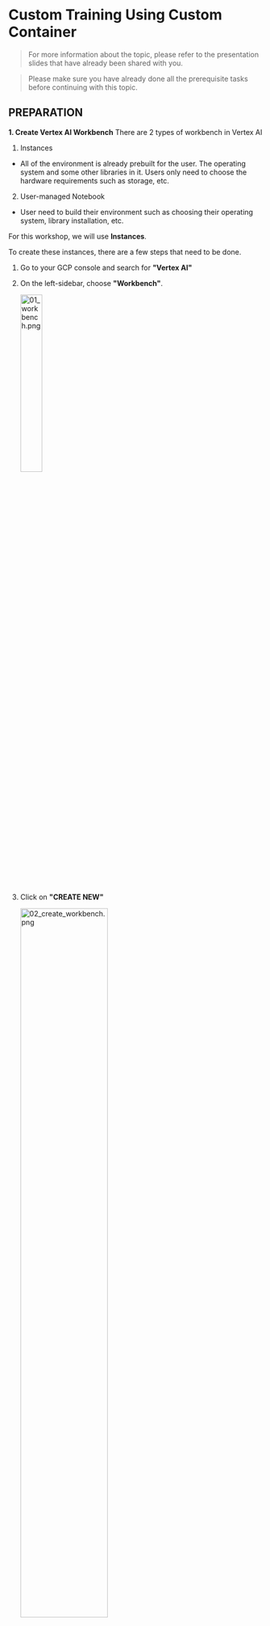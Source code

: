 # Custom Training Using Custom Container

> For more information about the topic, please refer to the presentation slides that have already been shared with you.

> Please make sure you have already done all the prerequisite tasks before continuing with this topic.

## PREPARATION

**1. Create Vertex AI Workbench**
There are 2 types of workbench in Vertex AI

1. Instances

- All of the environment is already prebuilt for the user. The operating system and some other libraries in it. Users only need to choose the hardware requirements such as storage, etc.

2. User-managed Notebook

- User need to build their environment such as choosing their operating system, library installation, etc.

For this workshop, we will use **Instances**.

To create these instances, there are a few steps that need to be done.

1.  Go to your GCP console and search for **"Vertex AI"**
2.  On the left-sidebar, choose **"Workbench"**.
    <p></p>
    <p align="left" width="100%">
      <img src="../05_Source/03_CustomTrain/01_Preparation/01_workbench" alt="01_workbench.png" width="30%"/>
    </p>
    <p></p>
3.  Click on **"CREATE NEW"**
    <p></p>
    <p align="left" width="100%">
    <img src="../05_Source/03_CustomTrain/01_Preparation/02_create_workbench" alt="02_create_workbench.png" width="60%"/>
    </p>
    <p></p>
4.  When this menu pop-up on the right side of the page, click **"ADVANCED OPTIONS"**
    <p></p>
    <p align="left" width="100%">
      <img src="../05_Source/03_CustomTrain/01_Preparation/03_advanced" alt="03_advanced.png" width="40%"/>
    </p>
    <p></p>

5.  There are a few things that need to be configured before creating the instances. For the workshop here is the configuration.

    - **Details**

      - Enter your instance name
        <p></p>
        <p align="left" width="50%">
        <img src="../05_Source/03_CustomTrain/01_Preparation/04_workbench_name.png" alt="04_workbench_name" width="80%"/>
        </p>
        <p></p>
      - For the region, we will use us-cental1

        <p></p>
        <p align="left" width="50%">
        <img src="../05_Source/03_CustomTrain/01_Preparation/05_workbench_region.png" alt="05_workbench_region" width="80%"/>
        </p>
        <p></p>

      - Click **Continue**

    - **Environment**

      - For the environment, we will choose to use the latest version.

        <p></p>
        <p align="left" width="50%">
        <img src="../05_Source/03_CustomTrain/01_Preparation/06_latest_version.png" alt="06_latest_version" width="80%"/>
        </p>
        <p></p>

      - If you have the specific version you want to use, feel free to use the second option. - Click **Continue**

    - **Machine Type**

      - For the workshop, as the model that we use is small and only needs a small amount of computation, we will use the smallest resources provided which is **"e2-standard-2"**.

        <p></p>
        <p align="left" width="50%">
        <img src="../05_Source/03_CustomTrain/01_Preparation/07_machineType.png" alt="07_machineType" width="80%"/>
        </p>
        <p></p>

      - If you want to have a larger amount of computation power, you can change it here. You also can change it later after creating the instances. - Click **Continue**

    - **Disks**

      - We will use **"Balanced Persistent Disk"** for the disks.

        <p></p>
        <p align="left" width="50%">
        <img src="../05_Source/03_CustomTrain/01_Preparation/08_disk.png" alt="08_disk" width="80%"/>
        </p>
        <p></p>

      - Click **Continue**

    - **Networking**

      - For networking configuration, we will use the default one.

        <p></p>
        <p align="left" width="50%">
        <img src="../05_Source/03_CustomTrain/01_Preparation/09_ip.png" alt="09_ip" width="80%"/>
        </p>
        <p></p>

    - **IAM and security**

      - In IAM and security configuration, you can change the user access of the instances wheter it can be accessed by the **"Service Account"** or **"Single User"**.
      - For security options, make sure all of these options are enabled.

        <p></p>
        <p align="left" width="50%">
        <img src="../05_Source/03_CustomTrain/01_Preparation/12_user.png" alt="12_user" width="80%"/>
        </p>
        <p></p>

    - **System Health**

      - We will use default settings in this configuration.
        <p></p>
        <p align="left" width="50%">
        <img src="../05_Source/03_CustomTrain/01_Preparation/13_health.png" alt="13_health" width="80%"/>
        </p>
        <p></p>
      - Click **"Create"**

> It will take several minutes to create a workbench. We will use this workbench for both Custom Container and Prebuilt Container.

**2. Get Ready With the Custom Training Folder**

1. Go to Google Storage's bucket and create a new folder for your Custom Training topic.
   <p></p>
   <p align="left" width="50%">
   <img src="../05_Source/03_CustomTrain/01_Preparation/14_custom_train_folder.png" alt="14_custom_train_folder" width="80%"/>
   </p>
   <p></p>
2. Then, inside of this folder, create a folder for our data.
   <p></p>
   <p align="left" width="50%">
   <img src="../05_Source/03_CustomTrain/01_Preparation/15.1_data_folder.png" alt="15.1_data_folder" width="80%"/>
   </p>
   <p></p>
3. Upload **"Iris.csv"** from **"03_Custom_Training/Data"** to this data folder.
   <p></p>
   <p align="left" width="50%">
   <img src="../05_Source/03_CustomTrain/01_Preparation/15.2_data_upload.png" alt="15.2_data_upload" width="80%"/>
   </p>
   <p></p>
4. Next, create another folder for Custom Container named **"CustomContainer"**.
   <p></p>
   <p align="left" width="50%">
   <img src="../05_Source/03_CustomTrain/01_Preparation/15.0_custom_container_folder.png" alt="15.0_custom_container_folder" width="80%"/>
   </p>
   <p></p>
5. In this folder, create 2 folder named **"output"** and **"model"**
   <p></p>
   <p align="left" width="50%">
   <img src="../05_Source/03_CustomTrain/01_Preparation/15.3_custom_output.png" alt="15.3_custom_output" width="80%"/>
   </p>
   <p></p>

**3. Get Ready With Artifact Registry's Repository**

1. Go to your GCP console and search for **"Artifact Registry"**
2. Then, click on the **"CREATE REGISTRY"** button.
   <p></p>
   <p align="left" width="50%">
   <img src="../05_Source/03_CustomTrain/01_Preparation/16_artifact_registry.png" alt="16_artifact_registry" width="80%"/>
   </p>
   <p></p>
3. For the registry configuration, firstly, input the name of the repository
   <p></p>
   <p align="left" width="50%">
   <img src="../05_Source/03_CustomTrain/01_Preparation/17_repo_name.png" alt="17_repo_name" width="80%"/>
   </p>
   <p></p>
4. Then, choose the format of the artifact. As we want to store docker images, we will choose docker.
   <p></p>
   <p align="left" width="50%">
   <img src="../05_Source/03_CustomTrain/01_Preparation/18_format.png" alt="18_format" width="80%"/>
   </p>
   <p></p>
5. Then, pick the mode of the artifact. We will use the default value which is standards.
   <p></p>
   <p align="left" width="50%">
   <img src="../05_Source/03_CustomTrain/01_Preparation/19_mode.png" alt="19_mode" width="80%"/>
   </p>
   <p></p>
6. As the region, we will use us-central1. <p></p>
   <p align="left" width="50%">
   <img src="../05_Source/03_CustomTrain/01_Preparation/20_location_region.png" alt="20_location_region" width="80%"/>
   </p>
   <p></p>
7. Just use the default value for other configurations and click **"CREATE"**.

Now we can start our topic on **Custom Train Using Custom Container**

### 1. Testing Training Code on the Instances.

- Go to your GCP console and search for **"Vertex AI"**
- On the left-sidebar, choose **"Workbench"**.
  <p></p>
  <p align="left" width="100%">
    <img src="../05_Source/03_CustomTrain/01_Preparation/01_workbench.png" alt="01_workbench.png" width="30%"/>
  </p>
  <p></p>
- On the workbench, click on the **"OPEN JUPYTERLAB"** button.
  <p></p>
  <p align="left" width="100%">
    <img src="../05_Source/03_CustomTrain/02_CustomContainer/01_test_train_code/01_open_jupyter" alt="01_open_jupyter.png" width="30%"/>
  </p>
  <p></p>
- Because we created prebuilt instances rather than a User-managed Notebook, we can see many kernels (environments to run the notebooks) already prepared.
  - Pytorch Kernel
  - Tensorflow Kernel
  - Python Kernel
  - etc.
    <p></p>
    <p align="left" width="100%">
      <img src="../05_Source/03_CustomTrain/02_CustomContainer/01_test_train_code/02_kernels.png" alt="02_kernels" width="30%"/>
    </p>
    <p></p>
- Create a folder named **"CustomContainer"** on the notebook
  - Click this icon to create a new folder.
    <p></p>
    <p align="left" width="100%">
      <img src="../05_Source/03_CustomTrain/02_CustomContainer/01_test_train_code/03_custom_container.png" alt="03_custom_container" width="30%"/>
    </p>
    <p></p>
  - Then, double-click the folder to go inside it.
- Go to material folder **"03_Custom_Training/Custom_Container"** and drag & drop **""train.ipynb"** into our notebook.
  <p></p>
  <p align="left" width="100%">
    <img src="../05_Source/03_CustomTrain/02_CustomContainer/01_test_train_code/03_custom_container.png" alt="03_custom_container" width="30%"/>
  </p>
  <p></p>
- Double-click the **"train.ipynb"** on the notebook and choose Python 3 as the kernel.
  <p></p>
  <p align="left" width="100%">
    <img src="../05_Source/03_CustomTrain/02_CustomContainer/01_test_train_code/05_kernel.png" alt="05_kernel" width="30%"/>
  </p>
  <p></p>
- Go to your **"Iris.csv"** in the Google Cloud Bucket and copy the gsutil URI.
  <p></p>
  <p align="left" width="100%">
    <img src="../05_Source/03_CustomTrain/01_Preparation/01_workbench.png" alt="01_workbench.png" width="30%"/>
  </p>
  <p></p>
- Change this path with the copied path
  <p></p>
  <p align="left" width="100%">
    <img src="../05_Source/03_CustomTrain/01_Preparation/01_workbench.png" alt="01_workbench.png" width="30%"/>
  </p>
  <p></p>
- Then go to your custom container folder and copy its path by clicking this.
  <p></p>
  <p align="left" width="100%">
    <img src="../05_Source/03_CustomTrain/01_Preparation/01_workbench.png" alt="01_workbench.png" width="30%"/>
  </p>
  <p></p>
- Paste it into this section of code.
  <p></p>
  <p align="left" width="100%">
    <img src="../05_Source/03_CustomTrain/01_Preparation/01_workbench.png" alt="01_workbench.png" width="30%"/>
  </p>
  <p></p>
- To run all of the cells, click this button.
  <p></p>
  <p align="left" width="100%">
    <img src="../05_Source/03_CustomTrain/01_Preparation/01_workbench.png" alt="01_workbench.png" width="30%"/>
  </p>
  <p></p>
- If all processes are successfully done without any problem, you will see the **"model.pkl"** will be created on your instances as well as Google storage.
  <p></p>
  <p align="left" width="100%">
    <img src="../05_Source/03_CustomTrain/01_Preparation/01_workbench.png" alt="01_workbench.png" width="30%"/>
  </p>
  <p></p>
  <p></p>
  <p align="left" width="100%">
    <img src="../05_Source/03_CustomTrain/01_Preparation/01_workbench.png" alt="01_workbench.png" width="30%"/>
  </p>
  <p></p>
- As we do this just for testing code purposes, delete both of these **"model.pkl"** and proceed to the next step.

### 2. Preparation of Creating the Docker Image.

- Before we can create the docker image files, we need to do 3 things.
  - **Create train.py**
    - This file is our main training code. We will convert **"train.ipyb"** into **"train.py"**
  - **Create a DockerFile**
    - This file will contain some commands for docker to build our image.
  - **Create requirements.txt file**
    - This file will contain all Python libraries needed to run the **"train.py"**

1. **Convert train.ipyb into train.py**

   - Open the terminal.
   - Change the directory to our **CustomContainer** folder.
   - Use this command to convert the ipynb file into the Python file.
     > jupyter nbconvert train.ipyb --to python
   - Rename the file into **"train.py"**
   - Before completing this process, clean up the code by deleting some snippets of code like this one
     - Remove "type(data)"
     - Remove "data"
     - Remove "X_train.shape"
     - Remove "X_test.shape"
     - Remove "y_train.shape"
     - Remove "y_test.shape"
     - Remove "svn"

2. **Create requirements.txt**

   - Upload **"requirements.txt"** from material folder **"03_Custom_Training/Custom Container"** to the **"CustomContainer"** folder
   - This requirements.txt file contains all of the Python library needed for the **"train.py"** to run.
   - The content of this file should be varied according to the ML model that you choose to train.

3. **Create Dockerfile**
   - Upload **"DockerFile"** from material folder **"03_Custom_Training/Custom Container"** to the **"CustomContainer"** folder
   - This file is used when building a docker image. we will analyze the content of this file line per line
     - **"FROM python:3.7-buster"**
       - This means the docker image will take a base image of python3.7-buster. This base image is used usually from the official image released by various developers.
     - **"WORKDIR /root"**
       - This means we choose /root directory as our working directory.
     - **"COPY train.py /root/train.py"**
       - We will copy the train.py in the instances into our working directory.
     - **"COPY requirements.txt /root/requirements.txt"**
       - We also will copy the requirements.txt from the instances into our working directory.
     - **"RUN pip install -r /root/requirements.txt"**
       - This command will install all the Python libraries stated in the requirements.txt into our docker image.
     - **"ENTRYPOINT ["python", "train.py"]"**
       - Entrypoint is a command to configure the executables that will always run after the container is initiated.
       - Every time you start the docker container, this command will automatically run.

### 3. Building and Pushing the Docker Image to the Artifact Registry.

In preparation before, we already created our Artifact Registry' repository.

- If you see in the repository, the repo is empty. This is because we not pushing anything in it yet.

1. First, you will need to configure the docker. Follow these steps to do it

- In your artifact repository, click **Setup Instructions**, copy the command under **Configure Docker**.
- Paste this command into the terminal.

2. Click this icon to copy your repository path and paste it into any empty text file as we need to add docker image name and tag to it.

   - At the end of this path, add **"/[IMAGE_NAME]:[IMAGE_TAG]"** so it will be something like this. Take note that this is only an example.

     > us-central1-docker.pkg.dev/magnetic-set-406207/custom-train-container/**iris_custom_container:v1**

   - Then add **"export IMAGE_URI="** in front of the command so it will be something like this. Take note that this is only an example.
     > export IMAGE_URI=us-central1-docker.pkg.dev/magnetic-set-406207/custom-train-container/**iris_custom_container:v1**\
   - Paste this command on the terminal.

- The purpose of this command is to create an environment variable in the terminal.
- If you use this command, you will see your path as the output
  > echo $IMAGE_URI
- Then, build the docker image using this command.

  > docker build -f Dockerfile -t ${IMAGE_URI} ./

  - The "-f" represents the file in which we use the Dockerfile
  - The "-t" represents the tag is is our IMAGE_URI
  - The "./" represents the current directory

- To validate whether the image has already been created successfully, run this command. If your docker images are listed on the output, it means your images were created successfully.

  > docker image ls

- Lastly, we will push the image into our artifact repository using this command.

  > docker push ${IMAGE_URI}

### 4. Train ML Model Using Docker Image with Vertex AI.

- Go to your GCP console and search for **"Vertex AI"**
- On the left-sidebar, choose **"Training"** and click on **"TRAIN NEW MODEL"**
- The training steps for custom training are slightly the same as training using AutoML.
- These are the training steps for custom training using custom containers.

  1.  **Training Method**
      - As we prepare the dataset ourselves and do not use the dataset features in the Vertex AI, we will select "No Managed Dataset" on the **dataset option**.
      - As for the **Model training method**, we will choose the custom training.
      - Click **"Continue"**
  2.  **Model Details**
      - In this tab, we will choose **"train new model"**.
      - If you want to train a new version of an existing model, choose the other option as you can do a performance comparison between different versions of the model.
      - Then, input the name of your model.
      - Click **"Continue"**
  3.  **Training Container**
      - For this option, we will choose **"Custom Container"**.
      - In **"Custom Container Settings"**:
        - **Container Image**
          - Click **"Browse"** and choose the docker that we already push to the Artifact Registry
        - **Model Output Directory**
          - Click **"Browse"** and choose any path in your bucket to save the output model.
      - Click **"Continue"**
  4.  **Hyperparameter**
      - In this section, you can adjust the hyperparameter for your training.
      - It will train multiple model using the range of parameter that we all ready set. Then it will choose the model with best performance.
      - However, we will not changing anything.
      - Click **"Continue"**.
  5.  **Compute and Pricing**
      - In this section, as for the **Region**, we will use **"us-central1"**.
      - As for the **Machine Type**, we will only use **"n1-standard-4"** as we only need lower compute power
      - As for the **Accelerator Type**, we will choose nothing.
        - If your training code needs to use GPU, you can choose what GPU you want for your training container.
      - As for the **Disk Type**, we will use **"Standard Persistent Disk"**.
      - As for the **Disk Size**, we will use **"100GB"** as it the lowest size we can choose.
      - Click **"Continue"**.
  6.  **Prediction container**
      - As we don't have any prediction container, we will choose the **"No Prediction Container"** option.
        - If you have your prediction container, maybe you want to make some processing on the result of the model, you can push your prediction image into the the artifact registry.
      - Click **"Start Training"**.

- Check the bucket after the training is done to ensure the models are there.

  > This training only will take a few minutes. Stay tuned!

### 5. Deploy the Trained Model to an Endpoint.

- When the training process already done, you will see your model exported into your output path you already choose.
- However, in contrast to the AutoML method, the model does not register to the model registry automatically.
- Therefore, before we can deploy the trained model into an endpoint, we must register it first.
- This is the steps of registering the model into Model Registry.

  1. Go to your GCP console and search for **"Vertex AI"**
  2. On the left-sidebar, choose **"Model Registry"** and click on **"IMPORT"**
  3. There are a few configuration sections you need to choose.
     1. **Name and region**
        - This depends on you. If your model is a new version of the previous ML model, you can choose **"Import as new version"**.
        - However, for this workshop, as we don't have a previous version of the ML model, we will choose **"Import as new model"**.
        - Input the name for your model
        - Choose **Region** for your model. We will choose **"us-central1"**.
     2. **Model Settings**
        - As we don't have a prebuilt deployment container for our model, we will choose **"Import model artifacts into a new pre-built container"**.
        - In **Pre-built container settings**
          - **Model Framework**
            - We will choose **"sci-kit-learn"** because we used this framework for our ML model.
          - **Model Framework Version**
            - We will choose **"0.24"**. This is because for our training, we use this version too. It is better to use the same version for training and deployment.
          - **Model Artifact Location**
            - Click **"Browse"** and choose the path of your ML model you want to register into the Model Registry.
     3. **Explainability**
        - The explanation of these features already explained in the AutoML section.
        - Click **IMPORT** to continue

- After this, you can deploy your trained model into the endpoint.

  - Search for **Vertex AI** on the GCP search tab
  - On the left-sidebar, choose **"Model Registry"**.
  - Your model should be shown there.
      <p></p>
      <p align="left" width="100%">
        <img src="../05_Source/03_AutoML/01_ImageClassification/04_ModelDeployment/01_modelRegistry.png" alt="01_modelRegistry" width="60%"/>
      </p>
      <p></p>
  - Click on the model to go to the model information page.
      <p></p>
      <p align="left" width="100%">
        <img src="../05_Source/03_AutoML/01_ImageClassification/04_ModelDeployment/02_model_info.png" alt="02_model_info" width="60%"/>
      </p>
      <p></p>
  - On this page, you can check all the information about your model
    - **Precision**
      - The percentage of predictions that were correct (positive). The higher the precision, the fewer false positives predicted.
    - **Recall**
      - The percentage of all ground truth items that were successfully predicted by the model. The higher the recall, the fewer false negatives, or the fewer predictions missed.
    - **Precision-Recall Curve**
      - Trade-off between precision and recall at different confidence thresholds. A lower threshold results in higher recall but typically lower precision, while a higher threshold results in lower recall but typically with higher precision.
    - **Precision-Recall By Threshold**
      - Model performance on the top-scored label along the full range of confidence threshold values. A higher confidence threshold produces fewer false positives, which increases precision. A lower confidence threshold produces fewer false negatives, which increases recall.
    - **Confusion Matrix**
      - It represents the prediction summary in matrix form. It shows how many predictions are correct and incorrect per class. It helps in understanding the classes that are being confused by the model as other classes.
  - So to use the model for deployment, we need to create the endpoint first.

    - So here are the steps to create an endpoint:

      1.  Click on **"Deploy & Test"**, and then click **"DEPLOY TO ENDPOINT"**.
          <p></p>
          <p align="left" width="100%">
            <img src="../05_Source/03_AutoML/01_ImageClassification/04_ModelDeployment/03_create_endpoint.png" alt="03_create_endpoint" width="80%"/>
          </p>
          <p></p>
      2.  There will be 2 configiration bar on the endpoint creation page.

          1.  **Define Your Endpoint**
              - There are 2 choices here. -
                - **Create a new endpoint** - If you don't have or you want to create a new endpoint, choose this.
                - **Use existing endpoint** - If you already have an endpoint and want to use it, choose this.
                - Then, choose the name for your endpoint.
                  <p></p>
                  <p align="left" width="100%">
                  <img src="../05_Source/03_AutoML/01_ImageClassification/04_ModelDeployment/04_create_endpoint_name.png" alt="04_create_endpoint_name" width="60%"/>
                  </p>
                  <p></p>
          2.  **Model Settings**

              - **Traffic Split**

                - If you have multiple versions of the model running on one endpoint, you can split the traffic between them.
                - For example, if you want to test the deployment model performance on live data using blue/green deployment or Canary deployment, this splitting method can be helpful.
                  <p></p>
                  <p align="left" width="100%">
                  <img src="../05_Source/03_AutoML/01_ImageClassification/04_ModelDeployment/05_traffic_split.png" alt="05_traffic_split" width="60%"/>
                  </p>
                  <p></p>

              - **Number of compute nodes**

                - If you want to deploy several versions of the ML Model on one endpoint, you will need to increase your number of compute nodes.
                - However, for this training, as we only deploy 1 model, we will put the minimum amount of compute nodes which is 1.
                  <p></p>
                  <p align="left" width="100%">
                  <img src="../05_Source/03_AutoML/01_ImageClassification/04_ModelDeployment/06_compute_nodes.png" alt="06_compute_nodes" width="60%"/>
                  </p>
                  <p></p>

              - **Enable access logging for this endpoint**
                - You can also enable logging for your endpoint.
                - Things like request per second, prediction error percentage, latency, and many more will be recorded for future analysis.
                - If you are currently in production, you might want to leave this option enabled.
                - However, because we currently learning, I will disable this option.
                  <p></p>
                  <p align="left" width="100%">
                  <img src="../05_Source/03_AutoML/01_ImageClassification/04_ModelDeployment/07_access_loggin.png" alt="07_access_loggin" width="60%"/>
                  </p>
                  <p></p>

  > The deployment and endpoint creation will take some time about 5-10 minutes.

### 6. Testing the Endpoint.

For using the endpoint, there are some ways to do it.

- You can test your model on the model information page.

  - At the **"Deploy & Test"** tab, you can input your data in JSON format.
  - You can use the test set that is already prepared in the material folder **"/03_Custom_Training/01_Custom Container/Test/Sample/INPUT-JSON"**
  - Copy the content, paste it on the input section and click **"Predict"**
  - You will get the result like this.
    <p></p>
    <p align="left" width="100%">
    <img src="../05_Source/03_AutoML/01_ImageClassification/04_ModelDeployment/09_result_test.png" alt="09_result_test" width="80%"/>
    </p>
    <p></p>

- However, if you want to use this endpoint embedded in your code, these are the steps.

  - At "Deploy & Test" tab, click **"Sample Request"**
     <p></p>
     <p align="left" width="100%">
     <img src="../05_Source/03_AutoML/01_ImageClassification/04_ModelDeployment/10_sample_request.png" alt="10_sample_request" width="80%"/>
     </p>
     <p></p>

  - There will be 2 way of connecting to the endpoint which is through raw API or using Python Code.
     <p></p>
     <p align="left" width="100%">
     <img src="../05_Source/03_AutoML/01_ImageClassification/04_ModelDeployment/11_2way.png" alt="11_2way" width="80%"/>
     </p>
     <p></p>
     - For raw API, you can just follow the instructions given in the tab.

    - For Python code, here are the instructions.
      1.  You will need a Python module for connection which you can get from [HERE]("https://github.com/googleapis/python-aiplatform/blob/main/samples/snippets/prediction_service/predict_image_classification_sample.py). However, it will be no need for you to that as I already prepare the python code and the sample image in the material folder.
      2.  Open your Google cloud shell and upload **"03_Custom_Training/01_Custom Container/Test/Code/"** folder into it.
          <p></p>
          <p align="left" width="100%">
          <img src="../05_Source/03_AutoML/01_ImageClassification/04_ModelDeployment/12_upload_code.png" alt="12_upload_code" width="80%"/>
          </p>
          <p></p>
      3.  Open the editor and open the **"request_api.py"**.
          1. Copy this code snippet from **Sample Request**.
             <p></p>
             <p align="left" width="100%">
             <img src="../05_Source/03_AutoML/01_ImageClassification/04_ModelDeployment/13_copy_request.png" alt="13_copy_request" width="80%"/>
             </p>
             <p></p>
          2. Paste it here at the bottom of the Python file.
             <p></p>
             <p align="left" width="100%">
             <img src="../05_Source/03_AutoML/01_ImageClassification/04_ModelDeployment/14_paste_request.png" alt="14_paste_request" width="80%"/>
             </p>
             <p></p>
      4.  Feel free to change the parameter of the **"instances"**
      5.  After all is complete, go back to the cloud shell.
          1. If you get error saying there are no module **"aiplatform"**, you will need to install aiplatform Python Library first. Run this command to install it.
             > pip install google-cloud-aiplatform
          2. Change the directory to your **"request_api.py"**
          3. Run the Python code by using this command.
             > python request_api.py
      6.  You will get the result like this.
          <p></p>
          <p align="left" width="100%">
          <img src="../05_Source/03_AutoML/01_ImageClassification/04_ModelDeployment/15_result.png" alt="15_result" width="80%"/>
          </p>
          <p></p>

---

- If you are not using the endpoint, it will be recommended to delete it as you will be charged hourly.
- Here are the steps to delete an endpoint.
  - You will need to undeployed the model first.
    - Search for **Vertex AI** on the GCP search tab
    - On the left-side navbar, choose **"Online Prediction"** and choose the endpoint you want to close.
      <p></p>
      <p align="left" width="100%">
        <img src="../05_Source/03_AutoML/01_ImageClassification/04_ModelDeployment/16.png" alt="16" width="40%"/>
      </p>
      <p></p>
    - Click on the 3 dots at the end of the model information and choose **"Undeploy model from endpoint"**
      <p></p>
      <p align="left" width="100%">
      <img src="../05_Source/03_AutoML/01_ImageClassification/04_ModelDeployment/17.png" alt="17" width="100%"/>
      </p>
      <p></p>
    - Go back and click on the 3 dots again and choose **"Delete endpoint"**
      <p></p>
      <p align="left" width="100%">
      <img src="../05_Source/03_AutoML/01_ImageClassification/04_ModelDeployment/18.png" alt="18" width="100%"/>
      </p>
      <p></p>
